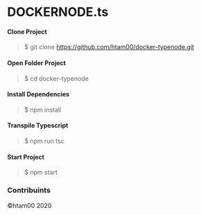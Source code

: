# DOCKERNODE.ts

#### Clone Project
> $ git clone https://github.com/htam00/docker-typenode.git

#### Open Folder Project
> $ cd docker-typenode

#### Install Dependencies
> $ npm install

#### Transpile Typescript
> $ npm run tsc

#### Start Project
> $ npm start 


### Contribuints

&copy;htam00 2020